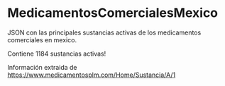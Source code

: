 # MedicamentosComercialesMexico

JSON con las principales sustancias activas de los medicamentos comerciales en mexico.

Contiene 1184 sustancias activas!

Información extraida de https://www.medicamentosplm.com/Home/Sustancia/A/1
